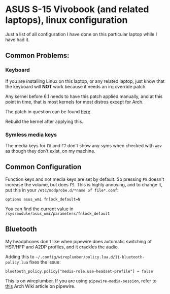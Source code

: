 # ASUS S-15 Vivobook (and related laptops), linux configuration

Just a list of all configuration I have done on this particular laptop while I
have had it.

## Common Problems:
### Keyboard
If you are installing Linux on this laptop, or any related laptop, just know
that the keyboard will **NOT** work because it needs an irq override patch.

Any kernel before 6.1 needs to have this patch applied manually, and at this
point in time, that is most kernels for most distros except for Arch.

The patch in question can be found
[here](https://bugzilla.kernel.org/attachment.cgi?id=301559&action=diff).

Rebuild the kernel after applying this.

### Symless media keys
The media keys for `F8` and `F7` don't show any syms when checked with `wev` as
though they don't exist, on my machine.

## Common Configuration
Function keys and not media keys are set by default. So pressing `F5` doesn't
increase the volume, but does `F5`. This is highly annoying, and to change it,
put this in your `/etc/modprobe.d/*name of file*.conf`:
```
options asus_wmi fnlock_default=N
```
You can find the current value in `/sys/module/asus_wmi/parameters/fnlock_default`

## Bluetooth
My headphones don't like when pipewire does automatic switching of HSP/HFP and
A2DP profiles, and it crackles the audio.

Adding this to `~/.config/wireplumber/policy.lua.d/11-bluetooth-policy.lua`
fixes the issue:
```
bluetooth_policy.policy["media-role.use-headset-profile"] = false
```
This is on wireplumber. If you are using `pipewire-media-session`, refer to [this](https://wiki.archlinux.org/title/PipeWire#Bluetooth_devices)
Arch Wiki article on pipewire.
